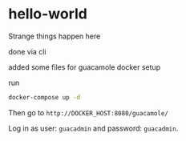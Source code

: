 # hello-world
Strange things happen here

done via cli

added some files for guacamole docker setup

run

```bash
docker-compose up -d
```

Then go to `http://DOCKER_HOST:8080/guacamole/`

Log in as user: `guacadmin` and password: `guacadmin`.

